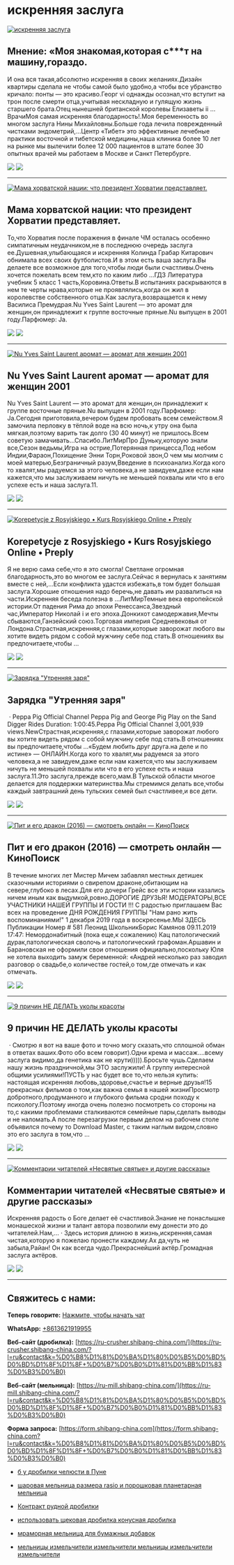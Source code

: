 # искренняя заслуга

<a href="https://swt.shibang-china.com/?l=ru&img&k=%D0%B8%D1%81%D0%BA%D1%80%D0%B5%D0%BD%D0%BD%D1%8F%D1%8F+%D0%B7%D0%B0%D1%81%D0%BB%D1%83%D0%B3%D0%B0" target="_blank">![искренняя заслуга](http://static.shibang-china.com/all-800x300/932.jpg)</a>

## Мнение: &#171;Моя знакомая,которая с***т на машину,гораздо.
И она вся такая,абсолютно искренняя в своих желаниях.Дизайн квартиры сделала не чтобы самой было удобно,а чтобы все убранство кричало: понты — это красиво.Георг vi однажды осознал,что вступит на трон после смерти отца,учитывая нескладную и гулящую жизнь старшего брата.Отец нынешней британской королевы Елизаветы ii …ВрачиМоя самая искренняя благодарность!.Моя беременность во многом заслуга Нины Михайловны.Больше года лечила поврежденный чистками эндометрий,…Центр &#171;Тибет&#187; это эффективные лечебные практики восточной и тибетской медицины,наша клиника более 10 лет на рынке мы вылечили более 12 000 пациентов в штате более 30 опытных врачей мы работаем в Москве и Санкт Петербурге.


<a href="https://whatsapp.shibangsoft.com/WhatsApp.php" target="_blank" title="WhatsApp">![](http://static.shibang-china.com/icon/whatsapp.png)</a> <a href="https://swt.shibang-china.com/?l=ru&icon&k=%D0%B8%D1%81%D0%BA%D1%80%D0%B5%D0%BD%D0%BD%D1%8F%D1%8F+%D0%B7%D0%B0%D1%81%D0%BB%D1%83%D0%B3%D0%B0" target="_blank">![](http://static.shibang-china.com/icon/chat-ru.png)</a>

---

<a href="https://swt.shibang-china.com/?l=ru&img&k=%D0%B8%D1%81%D0%BA%D1%80%D0%B5%D0%BD%D0%BD%D1%8F%D1%8F+%D0%B7%D0%B0%D1%81%D0%BB%D1%83%D0%B3%D0%B0" target="_blank">![Мама хорватской нации: что президент Хорватии представляет.](http://static.shibang-china.com/all-800x300/1332.jpg)</a>

## Мама хорватской нации: что президент Хорватии представляет.
То,что Хорватия после поражения в финале ЧМ осталась особенно симпатичным неудачником,не в последнюю очередь заслуга ее.Душевная,улыбающаяся и искренняя Колинда Грабар Китарович обнимала всех своих футболистов.И в этом есть ваша заслуга.Вы делаете все возможное для того,чтобы люди были счастливы.Очень хочется пожелать всем тем,кто по каким либо …ГДЗ Литература учебник 5 класc 1 часть,Коровина.Ответы.В испытаниях раскрываются в нем те черты нрава,которые не проявлялись,когда он жил в королевстве собственного отца.Как заслуга,возвращается к нему Василиса Премудрая.Nu Yves Saint Laurent — это аромат для женщин,он принадлежит к группе восточные пряные.Nu выпущен в 2001 году.Парфюмер: Ja.


<a href="https://whatsapp.shibangsoft.com/WhatsApp.php" target="_blank" title="WhatsApp">![](http://static.shibang-china.com/icon/whatsapp.png)</a> <a href="https://swt.shibang-china.com/?l=ru&icon&k=%D0%B8%D1%81%D0%BA%D1%80%D0%B5%D0%BD%D0%BD%D1%8F%D1%8F+%D0%B7%D0%B0%D1%81%D0%BB%D1%83%D0%B3%D0%B0" target="_blank">![](http://static.shibang-china.com/icon/chat-ru.png)</a>

---

<a href="https://swt.shibang-china.com/?l=ru&img&k=%D0%B8%D1%81%D0%BA%D1%80%D0%B5%D0%BD%D0%BD%D1%8F%D1%8F+%D0%B7%D0%B0%D1%81%D0%BB%D1%83%D0%B3%D0%B0" target="_blank">![Nu Yves Saint Laurent аромат — аромат для женщин 2001](http://static.shibang-china.com/all-800x300/1150.jpg)</a>

## Nu Yves Saint Laurent аромат — аромат для женщин 2001
Nu Yves Saint Laurent — это аромат для женщин,он принадлежит к группе восточные пряные.Nu выпущен в 2001 году.Парфюмер: Ja.Сегодня приготовила,вечером будем пробовать всем семейством.Я замочила перловку в тёплой воде на всю ночь,к утру она была мягкая,поэтому варить так долго (30 40 минут) не пришлось.Всем советую замачивать…Спасибо.ЛитМирПро Дуньку,которую знали все,Сезон ведьмы,Игра на острие,Потерянная принцесса,Под небом Индии,Фараон,Похищение Энни Торн,Роковой звон,О чем мы молчим с моей матерью,Безграничный разум,Введение в психоанализ.Когда кого то хвалят,мы радуемся за этого человека,а не завидуем,даже если нам кажется,что мы заслуживаем ничуть не меньшей похвалы или что в его успехе есть и наша заслуга.11.


<a href="https://whatsapp.shibangsoft.com/WhatsApp.php" target="_blank" title="WhatsApp">![](http://static.shibang-china.com/icon/whatsapp.png)</a> <a href="https://swt.shibang-china.com/?l=ru&icon&k=%D0%B8%D1%81%D0%BA%D1%80%D0%B5%D0%BD%D0%BD%D1%8F%D1%8F+%D0%B7%D0%B0%D1%81%D0%BB%D1%83%D0%B3%D0%B0" target="_blank">![](http://static.shibang-china.com/icon/chat-ru.png)</a>

---

<a href="https://swt.shibang-china.com/?l=ru&img&k=%D0%B8%D1%81%D0%BA%D1%80%D0%B5%D0%BD%D0%BD%D1%8F%D1%8F+%D0%B7%D0%B0%D1%81%D0%BB%D1%83%D0%B3%D0%B0" target="_blank">![Korepetycje z Rosyjskiego • Kurs Rosyjskiego Online • Preply](http://static.shibang-china.com/all-800x300/623.jpg)</a>

## Korepetycje z Rosyjskiego • Kurs Rosyjskiego Online • Preply
Я не верю сама себе,что я это смогла! Светлане огромная благодарность,это во многом ее заслуга.Сейчас я вернулась к занятиям вместе с ней,…Если конфликта удастся избежать,в том будет большая заслуга.Хорошие отношения надо беречь,не давать им развалиться на части.Искренняя беседа полезна в …ЛитМирТемные века европейской истории.От падения Рима до эпохи Ренессанса,Звездный час,Император Николай i и его эпоха.Донкихот самодержавия,Мечты сбываются,Ганзейский союз.Торговая империя Средневековья от Лондона.Страстная,искренняя,с глазами,которые заворожат любого вы хотите видеть рядом с собой мужчину себе под стать.В отношениях вы предпочитаете,чтобы …


<a href="https://whatsapp.shibangsoft.com/WhatsApp.php" target="_blank" title="WhatsApp">![](http://static.shibang-china.com/icon/whatsapp.png)</a> <a href="https://swt.shibang-china.com/?l=ru&icon&k=%D0%B8%D1%81%D0%BA%D1%80%D0%B5%D0%BD%D0%BD%D1%8F%D1%8F+%D0%B7%D0%B0%D1%81%D0%BB%D1%83%D0%B3%D0%B0" target="_blank">![](http://static.shibang-china.com/icon/chat-ru.png)</a>

---

<a href="https://swt.shibang-china.com/?l=ru&img&k=%D0%B8%D1%81%D0%BA%D1%80%D0%B5%D0%BD%D0%BD%D1%8F%D1%8F+%D0%B7%D0%B0%D1%81%D0%BB%D1%83%D0%B3%D0%B0" target="_blank">![Зарядка &quot;Утренняя заря&quot;](http://static.shibang-china.com/all-800x300/1242.jpg)</a>

## Зарядка &quot;Утренняя заря&quot;
&nbsp;&#0183;&#32;Peppa Pig Official Channel Peppa Pig and George Pig Play on the Sand Digger Rides Duration: 1:00:45.Peppa Pig Official Channel 3,001,939 views.NewСтрастная,искренняя,с глазами,которые заворожат любого вы хотите видеть рядом с собой мужчину себе под стать.В отношениях вы предпочитаете,чтобы …&#171;Будем любить друг друга.на деле и по истине&#187; — ОНЛАЙН.Когда кого то хвалят,мы радуемся за этого человека,а не завидуем,даже если нам кажется,что мы заслуживаем ничуть не меньшей похвалы или что в его успехе есть и наша заслуга.11.Это заслуга,прежде всего,мам.В Тульской области многое делается для поддержки материнства.Мы стремимся делать все,чтобы каждый завтрашний день тульских семей был счастливее,и все дети.


<a href="https://whatsapp.shibangsoft.com/WhatsApp.php" target="_blank" title="WhatsApp">![](http://static.shibang-china.com/icon/whatsapp.png)</a> <a href="https://swt.shibang-china.com/?l=ru&icon&k=%D0%B8%D1%81%D0%BA%D1%80%D0%B5%D0%BD%D0%BD%D1%8F%D1%8F+%D0%B7%D0%B0%D1%81%D0%BB%D1%83%D0%B3%D0%B0" target="_blank">![](http://static.shibang-china.com/icon/chat-ru.png)</a>

---

<a href="https://swt.shibang-china.com/?l=ru&img&k=%D0%B8%D1%81%D0%BA%D1%80%D0%B5%D0%BD%D0%BD%D1%8F%D1%8F+%D0%B7%D0%B0%D1%81%D0%BB%D1%83%D0%B3%D0%B0" target="_blank">![Пит и его дракон (2016) — смотреть онлайн — КиноПоиск](http://static.shibang-china.com/all-800x300/886.jpg)</a>

## Пит и его дракон (2016) — смотреть онлайн — КиноПоиск
В течение многих лет Мистер Мичем забавлял местных детишек сказочными историями о свирепом драконе,обитающим на севере,глубоко в лесах.Для его дочери Грейс все эти истории казались ничем иным как выдумкой,ровно.ДОРОГИЕ ДРУЗЬЯ! МОДЕРАТОРЫ,ВСЕ УЧАСТНИКИ НАШЕЙ ГРУППЫ И ГОСТИ !!! С радостью приглашаем Вас всех на проведение ДНЯ РОЖДЕНИЯ ГРУППЫ &quot;Нам рано жить воспоминаниями!&quot; 1 декабря 2019 года в воскресенье.МЫ ЗДЕСЬ Публикации Номер # 581 Леонид ШкольникБорис Камянов 09.11.2019 17:47: Немордонабитный (пока еще,к сожалению) Кац патологический дурак,патологическая сволочь и патологический графоман.Аршавин и Барановская не оформили свои отношения официально,поскольку Юля не хотела выходить замуж беременной: &#171;Андрей несколько раз заводил разговор о свадьбе,о количестве гостей,о том,где отмечать и как отмечать.


<a href="https://whatsapp.shibangsoft.com/WhatsApp.php" target="_blank" title="WhatsApp">![](http://static.shibang-china.com/icon/whatsapp.png)</a> <a href="https://swt.shibang-china.com/?l=ru&icon&k=%D0%B8%D1%81%D0%BA%D1%80%D0%B5%D0%BD%D0%BD%D1%8F%D1%8F+%D0%B7%D0%B0%D1%81%D0%BB%D1%83%D0%B3%D0%B0" target="_blank">![](http://static.shibang-china.com/icon/chat-ru.png)</a>

---

<a href="https://swt.shibang-china.com/?l=ru&img&k=%D0%B8%D1%81%D0%BA%D1%80%D0%B5%D0%BD%D0%BD%D1%8F%D1%8F+%D0%B7%D0%B0%D1%81%D0%BB%D1%83%D0%B3%D0%B0" target="_blank">![9 причин НЕ ДЕЛАТЬ уколы красоты](http://static.shibang-china.com/all-800x300/438.jpg)</a>

## 9 причин НЕ ДЕЛАТЬ уколы красоты
&nbsp;&#0183;&#32;Смотрю я вот на ваше фото и точно могу сказать,что сплошной обман в ответах ваших.Фото обо всем говорит).Одни крема и массаж….всему заслуга видимо,да генетика как не крути))))).Бросьте чушь.Сделаем нашу жизнь праздничной,мы ЭТО заслужили! А группу интересной общими усилиями!ПУСТЬ у нас будет все то,что нельзя купить: настоящая искренняя любовь,здоровье,счастье и верные друзья!15 прекрасных фильмов о том,как важна семья в нашей жизниПросмотр добротного,продуманного и глубокого фильма сродни походу к психологу.Поэтому иногда очень полезно посмотреть со стороны на то,с какими проблемами сталкиваются семейные пары,сделать выводы и не наломать.А после перезагрузки первым делом на рабочем столе объявился почему то Download Master, с таким наглым видом,словно это его заслуга в том,что …


<a href="https://whatsapp.shibangsoft.com/WhatsApp.php" target="_blank" title="WhatsApp">![](http://static.shibang-china.com/icon/whatsapp.png)</a> <a href="https://swt.shibang-china.com/?l=ru&icon&k=%D0%B8%D1%81%D0%BA%D1%80%D0%B5%D0%BD%D0%BD%D1%8F%D1%8F+%D0%B7%D0%B0%D1%81%D0%BB%D1%83%D0%B3%D0%B0" target="_blank">![](http://static.shibang-china.com/icon/chat-ru.png)</a>

---

<a href="https://swt.shibang-china.com/?l=ru&img&k=%D0%B8%D1%81%D0%BA%D1%80%D0%B5%D0%BD%D0%BD%D1%8F%D1%8F+%D0%B7%D0%B0%D1%81%D0%BB%D1%83%D0%B3%D0%B0" target="_blank">![Комментарии читателей &#171;Несвятые святые&#187; и другие рассказы&#187;](http://static.shibang-china.com/all-800x300/179.jpg)</a>

## Комментарии читателей &#171;Несвятые святые&#187; и другие рассказы&#187;
Искренняя радость о Боге делает её счастливой.Знание не понаслышке монашеской жизни и талант автора позволили ему донести это до читателей.Нам,…&nbsp;&#0183;&#32;Здесь история длиною в жизнь,искренняя,самая чистая,которую я пожелаю пронести каждому.Ах да,чуть не забыла,Райан! Он как всегда чудо.Прекраснейший актёр.Громадная заслуга актёров.

<a href="https://whatsapp.shibangsoft.com/WhatsApp.php" target="_blank" title="WhatsApp">![](http://static.shibang-china.com/icon/whatsapp.png)</a> <a href="https://swt.shibang-china.com/?l=ru&icon&k=%D0%B8%D1%81%D0%BA%D1%80%D0%B5%D0%BD%D0%BD%D1%8F%D1%8F+%D0%B7%D0%B0%D1%81%D0%BB%D1%83%D0%B3%D0%B0" target="_blank">![](http://static.shibang-china.com/icon/chat-ru.png)</a>

---
## Свяжитесь с нами:

**Теперь говорите:** [Нажмите, чтобы начать чат](https://swt.shibang-china.com?l=ru&contact&k=%D0%B8%D1%81%D0%BA%D1%80%D0%B5%D0%BD%D0%BD%D1%8F%D1%8F+%D0%B7%D0%B0%D1%81%D0%BB%D1%83%D0%B3%D0%B0)

**WhatsApp:**  [+8613621919955](https://whatsapp.shibangsoft.com/WhatsApp.php)

**Веб-сайт (дробилка):** [https://ru-crusher.shibang-china.com/](https://ru-crusher.shibang-china.com/?l=ru&contact&k=%D0%B8%D1%81%D0%BA%D1%80%D0%B5%D0%BD%D0%BD%D1%8F%D1%8F+%D0%B7%D0%B0%D1%81%D0%BB%D1%83%D0%B3%D0%B0)

**Веб-сайт (мельница):** [https://ru-mill.shibang-china.com/](https://ru-mill.shibang-china.com/?l=ru&contact&k=%D0%B8%D1%81%D0%BA%D1%80%D0%B5%D0%BD%D0%BD%D1%8F%D1%8F+%D0%B7%D0%B0%D1%81%D0%BB%D1%83%D0%B3%D0%B0)

**Форма запроса:** [https://form.shibang-china.com](https://form.shibang-china.com?l=ru&contact&k=%D0%B8%D1%81%D0%BA%D1%80%D0%B5%D0%BD%D0%BD%D1%8F%D1%8F+%D0%B7%D0%B0%D1%81%D0%BB%D1%83%D0%B3%D0%B0)

* [б  у дробилки челюсти в Пуне](../131/%D0%B1%20%20%D1%83%20%D0%B4%D1%80%D0%BE%D0%B1%D0%B8%D0%BB%D0%BA%D0%B8%20%D1%87%D0%B5%D0%BB%D1%8E%D1%81%D1%82%D0%B8%20%D0%B2%20%D0%9F%D1%83%D0%BD%D0%B5.md)

* [шаровая мельница размера rasio и порошковая планетарная мельница](../131/%D1%88%D0%B0%D1%80%D0%BE%D0%B2%D0%B0%D1%8F%20%D0%BC%D0%B5%D0%BB%D1%8C%D0%BD%D0%B8%D1%86%D0%B0%20%D1%80%D0%B0%D0%B7%D0%BC%D0%B5%D1%80%D0%B0%20rasio%20%D0%B8%20%D0%BF%D0%BE%D1%80%D0%BE%D1%88%D0%BA%D0%BE%D0%B2%D0%B0%D1%8F%20%D0%BF%D0%BB%D0%B0%D0%BD%D0%B5%D1%82%D0%B0%D1%80%D0%BD%D0%B0%D1%8F%20%D0%BC%D0%B5%D0%BB%D1%8C%D0%BD%D0%B8%D1%86%D0%B0.md)

* [Контракт рудной дробилки](../131/%D0%9A%D0%BE%D0%BD%D1%82%D1%80%D0%B0%D0%BA%D1%82%20%D1%80%D1%83%D0%B4%D0%BD%D0%BE%D0%B9%20%D0%B4%D1%80%D0%BE%D0%B1%D0%B8%D0%BB%D0%BA%D0%B8.md)

* [использовать щековая дробилка конусная дробилка](../135/%D0%B8%D1%81%D0%BF%D0%BE%D0%BB%D1%8C%D0%B7%D0%BE%D0%B2%D0%B0%D1%82%D1%8C%20%D1%89%D0%B5%D0%BA%D0%BE%D0%B2%D0%B0%D1%8F%20%D0%B4%D1%80%D0%BE%D0%B1%D0%B8%D0%BB%D0%BA%D0%B0%20%D0%BA%D0%BE%D0%BD%D1%83%D1%81%D0%BD%D0%B0%D1%8F%20%D0%B4%D1%80%D0%BE%D0%B1%D0%B8%D0%BB%D0%BA%D0%B0.md)

* [мраморная мельница для бумажных добавок](../134/%D0%BC%D1%80%D0%B0%D0%BC%D0%BE%D1%80%D0%BD%D0%B0%D1%8F%20%D0%BC%D0%B5%D0%BB%D1%8C%D0%BD%D0%B8%D1%86%D0%B0%20%D0%B4%D0%BB%D1%8F%20%D0%B1%D1%83%D0%BC%D0%B0%D0%B6%D0%BD%D1%8B%D1%85%20%D0%B4%D0%BE%D0%B1%D0%B0%D0%B2%D0%BE%D0%BA.md)

* [мельницы измельчители измельчители мельницы измельчители измельчители](../132/%D0%BC%D0%B5%D0%BB%D1%8C%D0%BD%D0%B8%D1%86%D1%8B%20%D0%B8%D0%B7%D0%BC%D0%B5%D0%BB%D1%8C%D1%87%D0%B8%D1%82%D0%B5%D0%BB%D0%B8%20%D0%B8%D0%B7%D0%BC%D0%B5%D0%BB%D1%8C%D1%87%D0%B8%D1%82%D0%B5%D0%BB%D0%B8%20%D0%BC%D0%B5%D0%BB%D1%8C%D0%BD%D0%B8%D1%86%D1%8B%20%D0%B8%D0%B7%D0%BC%D0%B5%D0%BB%D1%8C%D1%87%D0%B8%D1%82%D0%B5%D0%BB%D0%B8%20%D0%B8%D0%B7%D0%BC%D0%B5%D0%BB%D1%8C%D1%87%D0%B8%D1%82%D0%B5%D0%BB%D0%B8.md)